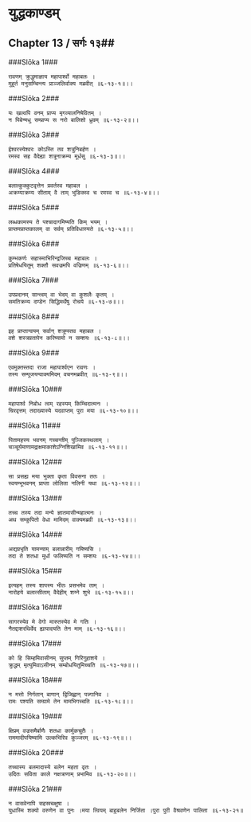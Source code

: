 युद्धकाण्डम्
===============================


## Chapter 13  / सर्गः १३##


###Slōka 1###


    रावणम् क्रुद्धमाज्ञाय महापार्श्वो महाबलः ।
    मुहूर्त मनुसम्चिन्त्य प्राञ्जलिर्वाक्य मब्रवीत् ॥६-१३-१॥।।


###Slōka 2###


    यः खल्वपि वनम् प्राप्य मृगव्यालनिषेवितम् ।
    न पिबेन्मधु सम्प्राप्य स नरो बालिशो ध्रुवम् ॥६-१३-२॥।।


###Slōka 3###


    ईश्वरस्येश्वरः कोऽस्ति तव शत्रुनिबर्हण ।
    रमस्व सह वैदेह्या शत्रूनाक्रम्य मूर्धसु ॥६-१३-३॥।।


###Slōka 4###


    बलात्कुक्कुटवृत्तेन प्रवर्तस्व महाबल ।
    अक्रम्याक्रम्य सीताम् वै ताम् भुङिक्स्व च रमस्व च ॥६-१३-४॥।।


###Slōka 5###


    लब्धकामस्य ते पश्चादागमिष्यति किम् भयम् ।
    प्राप्तमप्राप्तकालम् वा सर्वम् प्रतिविधास्यते ॥६-१३-५॥।।


###Slōka 6###


    कुम्भकर्णः सहास्माभिरिन्द्रजिच्च महाबलः ।
    प्रतिषेधयितुम् शक्तौ सवज्रमपि वज्रिणम् ॥६-१३-६॥।।


###Slōka 7###


    उपप्रदानम् सान्त्वम् वा भेदम् वा कुशलैः कृतम् ।
    समतिक्रम्य दण्डेन सिद्धिमर्थेषु रोचये ॥६-१३-७॥।।


###Slōka 8###


    इह प्राप्तान्वयम् सर्वान् शत्रूम्स्तव महाबल ।
    वशे शस्त्रप्रतापेन करिष्यामो न सम्शयः ॥६-१३-८॥।।


###Slōka 9###


    एवमुक्तस्तदा राजा महापार्श्वएन रावणः ।
    तस्य सम्पूजयन्वाक्यमिदम् वचनमब्रवीत् ॥६-१३-९॥।।


###Slōka 10###


    महापार्श्व निबोध त्वम् रहस्यम् किम्चिदात्मनः ।
    चिरवृत्तम् तदाख्यास्ये यदवाप्तम् पुरा मया ॥६-१३-१०॥।।


###Slōka 11###


    पितामहस्य भवनम् गच्चन्तीम् पुञ्जिकस्थलाम् ।
    चञ्चूर्यमाणामद्राक्षमाकाशेऽग्निशिखामिव ॥६-१३-११॥।।


###Slōka 12###


    सा प्रसह्य मया भुक्ता कृता विवसना ततः ।
    स्वयम्भूभवनम् प्राप्ता लोलिता नलिनी यथा ॥६-१३-१२॥।।


###Slōka 13###


    तच्च तस्य तदा मन्ये ज्ञातमासीन्महात्मनः ।
    अथ सम्कुपितो वेधा मामिदम् वाक्यमब्रवी ॥६-१३-१३॥।।


###Slōka 14###


    अद्यप्रभृति यामन्याम् बलान्नारीम् गमिष्यसि ।
    तदा ते शतधा मुर्धा फलिष्यति न सम्शयः ॥६-१३-१४॥।।


###Slōka 15###


    इत्यहम् तस्य शापस्य भीतः प्रसभमेव ताम् ।
    नारोहये बलात्सीताम् वैदेहीम् शय्ने शुभे ॥६-१३-१५॥।।


###Slōka 16###


    सागरस्येव मे वेगो मारुतस्येव मे गतिः ।
    नैतद्दाशरथिर्वेद ह्यापादयति तेन माम् ॥६-१३-१६॥।।


###Slōka 17###


    को हि सिम्हमिवासीनम् सुप्तम् गिरिगुहाशये ।
    क्रुद्धम् मृत्युमिवाऽसीनम् सम्बोधयितुमिच्चति ॥६-१३-१७॥।।


###Slōka 18###


    न मत्तो निर्गतान् बाणान् द्विजिह्वान् पन्न्गानिव ।
    रामः पश्यति सम्ग्रामे तेन मामभिगच्चति ॥६-१३-१८॥।।


###Slōka 19###


    क्षिप्रम् वज्रसमैर्बाणैः शतधा कार्मुकचुतैः ।
    राममादीपयिष्यामि उल्कभिरिव कुञ्जरम् ॥६-१३-१९॥।।


###Slōka 20###


    तच्चास्य बलमादास्ये बलेन महता वृतः ।
    उदितः सविता काले नक्षत्राणाम् प्रभामिव ॥६-१३-२०॥।।


###Slōka 21###


    न वासवेनापि सहस्रचक्षुषा ।
    युधास्मि शक्यो वरुणेन वा पुनः ।मया त्वियम् बाहुबलेन निर्जिता ।पुरा पुरी वैश्रवणेन पालिता ॥६-१३-२१॥


